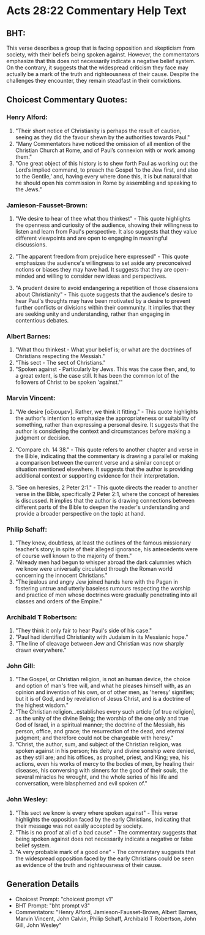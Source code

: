 # Acts 28:22 Commentary Help Text

## BHT:
This verse describes a group that is facing opposition and skepticism from society, with their beliefs being spoken against. However, the commentators emphasize that this does not necessarily indicate a negative belief system. On the contrary, it suggests that the widespread criticism they face may actually be a mark of the truth and righteousness of their cause. Despite the challenges they encounter, they remain steadfast in their convictions.

## Choicest Commentary Quotes:
### Henry Alford:
1. "Their short notice of Christianity is perhaps the result of caution, seeing as they did the favour shewn by the authorities towards Paul."
2. "Many Commentators have noticed the omission of all mention of the Christian Church at Rome, and of Paul’s connexion with or work among them."
3. "One great object of this history is to shew forth Paul as working out the Lord’s implied command, to preach the Gospel ‘to the Jew first, and also to the Gentile,’ and, having every where done this, it is but natural that he should open his commission in Rome by assembling and speaking to the Jews."

### Jamieson-Fausset-Brown:
1. "We desire to hear of thee what thou thinkest" - This quote highlights the openness and curiosity of the audience, showing their willingness to listen and learn from Paul's perspective. It also suggests that they value different viewpoints and are open to engaging in meaningful discussions.

2. "The apparent freedom from prejudice here expressed" - This quote emphasizes the audience's willingness to set aside any preconceived notions or biases they may have had. It suggests that they are open-minded and willing to consider new ideas and perspectives.

3. "A prudent desire to avoid endangering a repetition of those dissensions about Christianity" - This quote suggests that the audience's desire to hear Paul's thoughts may have been motivated by a desire to prevent further conflicts or divisions within their community. It implies that they are seeking unity and understanding, rather than engaging in contentious debates.

### Albert Barnes:
1. "What thou thinkest - What your belief is; or what are the doctrines of Christians respecting the Messiah."
2. "This sect - The sect of Christians."
3. "Spoken against - Particularly by Jews. This was the case then, and, to a great extent, is the case still. It has been the common lot of the followers of Christ to be spoken 'against.'"

### Marvin Vincent:
1. "We desire [αξιουμεν]. Rather, we think it fitting." - This quote highlights the author's intention to emphasize the appropriateness or suitability of something, rather than expressing a personal desire. It suggests that the author is considering the context and circumstances before making a judgment or decision.

2. "Compare ch. 14 38." - This quote refers to another chapter and verse in the Bible, indicating that the commentary is drawing a parallel or making a comparison between the current verse and a similar concept or situation mentioned elsewhere. It suggests that the author is providing additional context or supporting evidence for their interpretation.

3. "See on heresies, 2 Peter 2:1." - This quote directs the reader to another verse in the Bible, specifically 2 Peter 2:1, where the concept of heresies is discussed. It implies that the author is drawing connections between different parts of the Bible to deepen the reader's understanding and provide a broader perspective on the topic at hand.

### Philip Schaff:
1. "They knew, doubtless, at least the outlines of the famous missionary teacher’s story; in spite of their alleged ignorance, his antecedents were of course well known to the majority of them."
2. "Already men had begun to whisper abroad the dark calumnies which we know were universally circulated through the Roman world concerning the innocent Christians."
3. "The jealous and angry Jew joined hands here with the Pagan in fostering untrue and utterly baseless rumours respecting the worship and practice of men whose doctrines were gradually penetrating into all classes and orders of the Empire."

### Archibald T Robertson:
1. "They think it only fair to hear Paul's side of his case."
2. "Paul had identified Christianity with Judaism in its Messianic hope."
3. "The line of cleavage between Jew and Christian was now sharply drawn everywhere."

### John Gill:
1. "The Gospel, or Christian religion, is not an human device, the choice and option of man's free will, and what he pleases himself with, as an opinion and invention of his own, or of other men, as 'heresy' signifies; but it is of God, and by revelation of Jesus Christ, and is a doctrine of the highest wisdom."
2. "The Christian religion...establishes every such article [of true religion], as the unity of the divine Being; the worship of the one only and true God of Israel, in a spiritual manner; the doctrine of the Messiah, his person, office, and grace; the resurrection of the dead, and eternal judgment; and therefore could not be chargeable with heresy."
3. "Christ, the author, sum, and subject of the Christian religion, was spoken against in his person; his deity and divine sonship were denied, as they still are; and his offices, as prophet, priest, and King; yea, his actions, even his works of mercy to the bodies of men, by healing their diseases, his conversing with sinners for the good of their souls, the several miracles he wrought, and the whole series of his life and conversation, were blasphemed and evil spoken of."

### John Wesley:
1. "This sect we know is every where spoken against" - This verse highlights the opposition faced by the early Christians, indicating that their message was not easily accepted by society.
2. "This is no proof at all of a bad cause" - The commentary suggests that being spoken against does not necessarily indicate a negative or false belief system.
3. "A very probable mark of a good one" - The commentary suggests that the widespread opposition faced by the early Christians could be seen as evidence of the truth and righteousness of their cause.


## Generation Details
- Choicest Prompt: "choicest prompt v1"
- BHT Prompt: "bht prompt v3"
- Commentators: "Henry Alford, Jamieson-Fausset-Brown, Albert Barnes, Marvin Vincent, John Calvin, Philip Schaff, Archibald T Robertson, John Gill, John Wesley"
